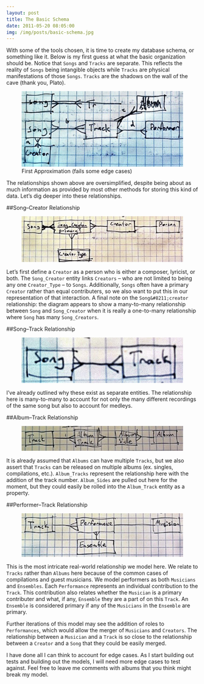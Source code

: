```yaml
---
layout: post
title: The Basic Schema
date: 2011-05-20 08:05:00
img: /img/posts/basic-schema.jpg
---
```


With some of the tools chosen, it is time to create my database schema, or
something like it. Below is my first guess at what the basic organization should
be. Notice that `Songs` and `Tracks` are separate. This reflects the reality of
`Songs` being intangible objects while `Tracks` are physical manifestations of
those `Songs`. `Tracks` are the shadows on the wall of the cave (thank you,
Plato).<!--more-->

<figure class="thumbnail">
  <img src="/img/posts/basic-schema.jpg" alt="First Approximation (fails some edge cases)" />
  <figcaption>First Approximation (fails some edge cases)</figcaption>
</figure>

The relationships shown above are oversimplified, despite being about as much
information as provided by most other methods for storing this kind of data.
Let&#8217;s dig deeper into these relationships.

##Song&#8211;Creator Relationship

<figure class="thumbnail">
  <img src="/img/posts/song-creator.jpg" alt="Song Creator" />
</figure>

Let&#8217;s first define a `Creator` as a person who is either a composer,
lyricist, or both. The `Song_Creator` entity links `Creators` &#8211; who are
not limited to being any one `Creator_Type` &#8211; to `Songs`. Additionally,
`Songs` often have a primary `Creator` rather than equal contributers, so we
also want to put this in our representation of that interaction. A final note
on the `Song&#8211;creator` relationship: the diagram appears to show a
many-to-many relationship between `Song` and `Song_Creator` when it is really a
one-to-many relationship where `Song` has many `Song_Creators`.

##Song&#8211;Track Relationship

<figure class="thumbnail">
  <img src="/img/posts/song-track.jpg" alt="Song Track" />
</figure>

I&#8217;ve already outlined why these exist as separate entities. The
relationship here is many-to-many to account for not only the many different
recordings of the same song but also to account for medleys.

##Album&#8211;Track Relationship

<figure class="thumbnail">
  <img src="/img/posts/album-track.jpg" alt="Album Track" />
</figure>

It is already assumed that `Albums` can have multiple `Tracks`, but we also
assert that `Tracks` can be released on multiple albums (ex. singles,
compilations, etc.). `Album_Tracks` represent the relationship here with the
addition of the track number. `Album_Sides` are pulled out here for the moment,
but they could easily be rolled into the `Album_Track` entity as a property.

##Performer&#8211;Track Relationship

<figure class="thumbnail">
  <img src="/img/posts/performer-track.jpg" alt="Performer Track" />
</figure>

This is the most intricate real-world relationship we model here. We relate to
`Tracks` rather than `Albums` here because of the common cases of compilations
and guest musicians. We model performers as both `Musicians` and `Ensembles`.
Each `Performance` represents an individual contribution to the `Track`. This
contribution also relates whether the `Musician` is a primary contributer and
what, if any, `Ensemble` they are a part of on this `Track`. An `Ensemble` is
considered primary if any of the `Musicians` in the `Ensemble` are primary.

Further iterations of this model may see the addition of roles to
`Performances`, which would allow the merger of `Musicians` and `Creators`. The
relationship between a `Musician` and a `Track` is so close to the relationship
between a `Creator` and a `Song` that they could be easily merged.

I have done all I can think to account for edge cases. As I start building out
tests and building out the models, I will need more edge cases to test against.
Feel free to leave me comments with albums that you think might break my model.

